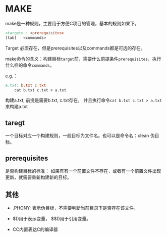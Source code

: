 # MAKE

make是一种规则，主要用于方便C项目的管理，基本的规则如果下。

```makefile
<target> : <prerequisites>
[tab]	<commands>
```

Target 必须存在，但是prerequisites以及commands都是可选的存在。



make命令的含义：构建目标`target`前，需要什么前提条件`prerequisites`，执行什么样的命令`commands`。

e.g.：

```makefile
a.txt: b.txt c.txt
	cat b.txt c.txt > a.txt
```

构建a.txt, 前提是需要b.txt, c.txt存在， 并且执行命令`cat b.txt c.txt > a.txt`来构建a.txt





## taregt

一个目标对应一个构建规则，一般目标为文件名。也可以是命令名：clean 伪目标。





## prerequisites

是否构建目标的标准： 如果有有一个前置文件不存在，或者有一个前置文件出现更新，就需要重新构建新的目标。



## 其他

- .PHONY: 表示伪目标，不需要判断当前目录下是否存在该文件。

- $()用于表示变量， $$()用于引用变量。

- CC内置表达C的编译器
